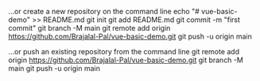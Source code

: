 …or create a new repository on the command line
echo "# vue-basic-demo" >> README.md
git init
git add README.md
git commit -m "first commit"
git branch -M main
git remote add origin https://github.com/Brajalal-Pal/vue-basic-demo.git
git push -u origin main

…or push an existing repository from the command line
git remote add origin https://github.com/Brajalal-Pal/vue-basic-demo.git
git branch -M main
git push -u origin main
